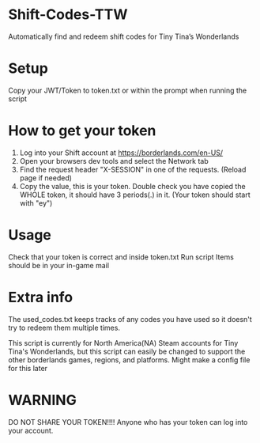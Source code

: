 # Shift-Codes-TTW
Automatically find and redeem shift codes for Tiny Tina’s Wonderlands

# Setup
Copy your JWT/Token to token.txt or within the prompt when running the script

# How to get your token
1. Log into your Shift account at https://borderlands.com/en-US/
2. Open your browsers dev tools and select the Network tab
3. Find the request header "X-SESSION" in one of the requests. (Reload page if needed)
4. Copy the value, this is your token. Double check you have copied the WHOLE token, it should have 3 periods(.) in it. (Your token should start with "ey")

# Usage
Check that your token is correct and inside token.txt
Run script
Items should be in your in-game mail

# Extra info
The used_codes.txt keeps tracks of any codes you have used so it doesn't try to redeem them multiple times. 

This script is currently for North America(NA) Steam accounts for Tiny Tina's Wonderlands, but this script can easily be changed to support the other borderlands games,
regions, and platforms. Might make a config file for this later

# WARNING
DO NOT SHARE YOUR TOKEN!!!! Anyone who has your token can log into your account.

